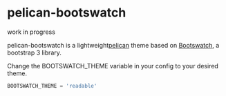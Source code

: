 # pelican-bootswatch

work in progress

pelican-bootswatch is a lightweight[pelican](http://blog.getpelican.com/) theme based on [Bootswatch](http://bootswatch.com/), a bootstrap 3 library.

Change the BOOTSWATCH_THEME variable in your config to your desired theme.

```python
BOOTSWATCH_THEME = 'readable'
```
